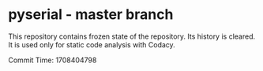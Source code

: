 # pyserial - master branch

This repository contains frozen state of the repository.
Its history is cleared. It is used only for static code
analysis with Codacy.

Commit Time: 1708404798